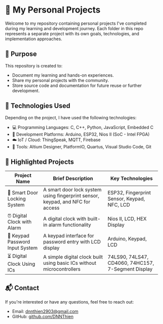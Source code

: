 
# 📁 My Personal Projects

Welcome to my repository containing personal projects I've completed during my learning and development journey. Each folder in this repo represents a separate project with its own goals, technologies, and implementation approaches.

## 📌 Purpose
This repository is created to:
- Document my learning and hands-on experiences.
- Share my personal projects with the community.
- Store source code and documentation for future reuse or further development.

## 🧰 Technologies Used
Depending on the project, I have used the following technologies:
- 💻 Programming Languages: C, C++, Python, JavaScript, Embedded C  
- 📱 Development Platforms: Arduino, ESP32, Nios II (SoC - Intel FPGA)  
- ☁️ IoT / Cloud: ThingSpeak, MQTT, Firebase  
- 🔧 Tools: Altium Designer, PlatformIO, Quartus, Visual Studio Code, Git  

## 📂 Highlighted Projects

| Project Name                         | Brief Description                                                                 | Key Technologies                               |
|-------------------------------------|-----------------------------------------------------------------------------------|------------------------------------------------|
| 🔐 Smart Door Locking System        | A smart door lock system using fingerprint sensor, keypad, and NFC for access    | ESP32, Fingerprint Sensor, Keypad, NFC, LCD    |
| ⏰ Digital Clock with Alarm         | A digital clock with built-in alarm functionality                                | Nios II, LCD, HEX Display                      |
| 🔢 Keypad Password Input System     | A keypad interface for password entry with LCD display                           | Arduino, Keypad, LCD                           |
| ⏳ Digital Clock Using ICs          | A simple digital clock built using basic ICs without microcontrollers            | 74LS90, 74LS47, CD4060, 74HC157, 7-Segment Display   |

## 📬 Contact
If you're interested or have any questions, feel free to reach out:
- Email: dnnthien2903@gmail.com  
- GitHub: [github.com/DNNThien](https://github.com/DNNThien)
